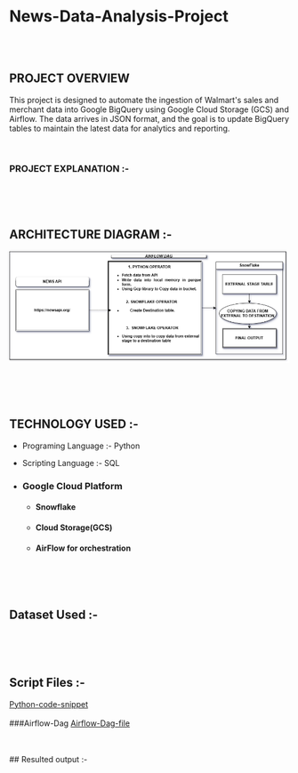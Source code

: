 # News-Data-Analysis-Project




  <br>
  <br>
   

## PROJECT OVERVIEW

This project is designed to automate the ingestion of Walmart's sales and merchant data into Google BigQuery using Google Cloud Storage (GCS) and Airflow. The data arrives in JSON format, and the goal is to update BigQuery tables to maintain the latest data for analytics and reporting.

 <br>




### PROJECT EXPLANATION :-  

  
  
  
   
   
      


     

  
























<br>
<br>
<br>

## ARCHITECTURE DIAGRAM :-

![Project Architecture](NEWS_DATA_ANALYSIS_ARCHITECTURE.png)  










<br>
<br>
<br>

## TECHNOLOGY USED :-
*  Programing Language :- Python
  
*  Scripting Language  :- SQL
  
* ### Google Cloud Platform
 
    - #### Snowflake
      
    -  #### Cloud Storage(GCS)
      
    - #### AirFlow for orchestration










<br>
<br>
<br>

## Dataset Used  :-




<br>
<br>
<br>

## Script Files  :-
[Python-code-snippet](practicepu.py)
 </br>
 </br>
 ###Airflow-Dag
 [Airflow-Dag-file](airflowjobprac.py)

  </br>
  </br>
## Resulted output :-










